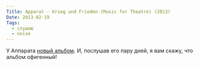 ```yaml
---
Title: Apparat - Krieg und Frieden (Music for Theatre) (2013)
Date: 2013-02-19
Tags:
  - слушаю
  - noise
---
```


У Аппарата [новый альбом](https://itunes.apple.com/ru/album/krieg-und-frieden-music-for/id592588486).
И, послушав его пару дней, я вам скажу, что альбом офигенный!